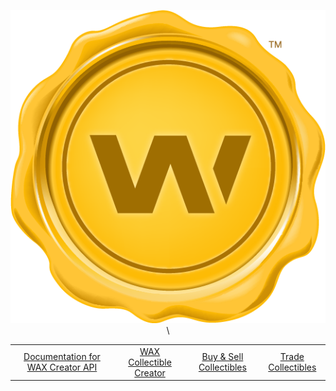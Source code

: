 <p align = "center">
	<img alt = "Header" src = "img/header.png">
	\
	<table>
		<td align = "center">
			<a href = "https://github.com/worldwide-asset-exchange/wax-creator" target = "_blank">Documentation for WAX Creator API</a>
		</td>
		<td align = "center">
			<a href = "https://creator.wax.io" target = "_blank">WAX Collectible Creator</a>
		</td>
		<td align = "center">
			<a href = "https://opskins.com" target = "_blank">Buy & Sell Collectibles</a>
		</td>
		<td align = "center">
			<a href = "https://trade.wax.io" target = "_blank">Trade Collectibles</a>
		</td>
	</table>
</p>